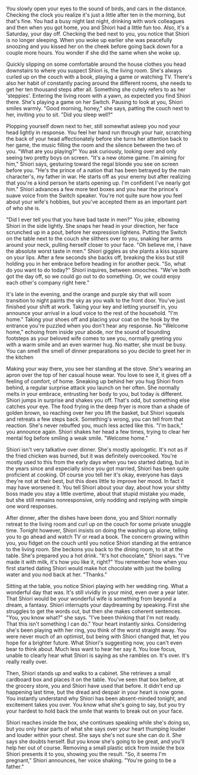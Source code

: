 You slowly open your eyes to the sound of birds, and cars in the distance. Checking the clock you realize it's just a little after ten in the morning, but that's fine. You had a busy night last night, drinking with work colleagues and then when you got home, you and Shiori had a little fun too. Also, it's a Saturday, your day off. Checking the bed next to you, you notice that Shiori is no longer sleeping. When you woke up earlier she was peacefully snoozing and you kissed her on the cheek before going back down for a couple more hours. You wonder if she did the same when she woke up.

Quickly slipping on some comfortable around the house clothes you head downstairs to where you suspect Shiori is, the living room. She's always curled up on the couch with a book, playing a game or watching TV. There's also her habit of constantly pacing around the different rooms, she needs to get her ten thousand steps after all. Something she cutely refers to as her 'steppies'. Entering the living room with a yawn, as expected you find Shiori there. She's playing a game on her Switch. Pausing to look at you, Shiori smiles warmly. "Good morning, honey," she says, patting the couch next to her, inviting you to sit. "Did you sleep well?"

Plopping yourself down next to her, still somewhat asleep you nod your head lightly in response. You feel her hand run through your hair, scratching the back of your head affectionately before she turns her attention back to her game, the music filling the room and the silence between the two of you. "What are you playing?" You ask curiously, looking over and only seeing two pretty boys on screen. "It's a new otome game. I'm aiming for him," Shiori says, gesturing toward the regal blonde you see on screen before you. "He's the prince of a nation that has been betrayed by the main character's, my father in war. He starts off as your enemy but after realizing that you're a kind person he starts opening up. I'm confident I've nearly got him." Shiori advances a few more text boxes and you hear the prince's suave voice from the Switch speaker. You're not quite sure how you feel about your wife's hobbies, but you've accepted them as an important part of who she is.

"Did I ever tell you that you have bad taste in men?" You joke, elbowing Shiori in the side lightly. She snaps her head in your direction, her face scrunched up in a pout, before her expression lightens. Putting the Switch on the table next to the couch she slithers over to you, snaking her arms around your neck, pulling herself closer to your face. "Oh believe me, I have the absolute worst taste in men." Shiori giggles as she plants a kiss square on your lips. After a few seconds she backs off, breaking the kiss but still holding you in her embrace before heading in for another peck. "So, what do you want to do today?" Shiori inquires, between smooches. "We've both got the day off, so we could go out to do something. Or, we could enjoy each other's company right here."

It's late in the evening, and the orange and purple sky that will soon transition to night paints the sky as you walk to the front door. You've just finished your shift at work. Taking your key and letting yourself in, you announce your arrival in a loud voice to the rest of the household. "I'm home." Taking your shoes off and placing your coat on the hook by the entrance you're puzzled when you don't hear any response. No "Welcome home," echoing from inside your abode, nor the sound of bounding footsteps as your beloved wife comes to see you, normally greeting you with a warm smile and an even warmer hug. No matter, she must be busy. You can smell the smell of dinner preparations so you decide to greet her in the kitchen

Making your way there, you see her standing at the stove. She's wearing an apron over the top of her casual house wear. You love to see it, it gives off a feeling of comfort, of home. Sneaking up behind her you hug Shiori from behind, a regular surprise attack you launch on her often. She normally melts in your embrace, entrusting her body to you, but today is different. Shiori jumps in surprise and shakes you off. That's odd, but something else catches your eye. The food frying in the deep fryer is more than a shade of golden brown, so reaching over her you lift the basket, but Shiori squeals and retreats a few steps back. Something's wrong, you can tell from that reaction. She's never rebuffed you, much less acted like this. "I'm back," you announce again. Shiori shakes her head a few times, trying to clear her mental fog before smiling a weak smile. "Welcome home."

Shiori isn't very talkative over dinner. She's mostly apologetic. It's not as if the fried chicken was burned, but it was definitely overcooked. You're mostly used to this from the early days when you two started dating, but in the years since and especially since you got married, Shiori has been quite proficient at cooking. Of course you tell her it's okay, everyone has days they're not at their best, but this does little to improve her mood. In fact it may have worsened it. You tell Shiori about your day, about how your shitty boss made you stay a little overtime, about that stupid mistake you made, but she still remains nonresponsive, only nodding and replying with simple one word responses.

After dinner, after the dishes have been done, you and Shiori normally retreat to the living room and curl up on the couch for some private snuggle time. Tonight however, Shiori insists on doing the washing up alone, telling you to go ahead and watch TV or read a book. The concern growing within you, you fidget on the couch until you notice Shiori standing at the entrance to the living room. She beckons you back to the dining room, to sit at the table. She's prepared you a hot drink. "It's hot chocolate," Shiori says. "I've made it with milk, it's how you like it, right?" You remember how when you first started dating Shiori would make hot chocolate with just the boiling water and you nod back at her. "Thanks."

Sitting at the table, you notice Shiori playing with her wedding ring. What a wonderful day that was. It's still vividly in your mind, even over a year later. That Shiori would be your wonderful wife is something from beyond a dream, a fantasy. Shiori interrupts your daydreaming by speaking. First she struggles to get the words out, but then she makes coherent sentences. "You, you know what?" she says. "I've been thinking that I'm not ready. That this isn't something I can do." Your heart instantly sinks. Considering she's been playing with her ring, you think of the worst straight away. You were never much of an optimist, but being with Shiori changed that, let you hope for a brighter future. What Shiori's suggesting now, you can't even bear to think about. Much less want to hear her say it. You lose focus, unable to clearly hear what Shiori is saying as she rambles on. It's over. It's really really over.

Then, Shiori stands up and walks to a cabinet. She retrieves a small cardboard box and places it on the table. You've seen that box before, at the grocery store, you and Shiori have used that before. It didn't end up happening last time, but the dread and despair in your heart is now gone. You instantly understand why Shiori has been absent-minded tonight, and excitement takes you over. You know what she's going to say, but you try your hardest to hold back the smile that wants to break out on your face.

Shiori reaches inside the box, she continues speaking while she's doing so, but you only hear parts of what she says over your heart thumping louder and louder within your chest. She says she's not sure she can do it. She says she doubts herself. But you know she's going to be great, and you'll help her out of course. Removing a small plastic stick from inside the box Shiori presents it to you, showing you the result. "So, it seems I'm pregnant," Shiori announces, her voice shaking. "You're going to be a father."